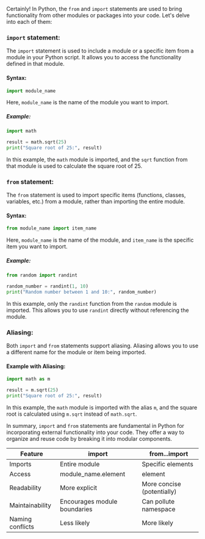 Certainly! In Python, the `from` and `import` statements are used to bring functionality from other modules or packages into your code. Let's delve into each of them:

### `import` statement:

The `import` statement is used to include a module or a specific item from a module in your Python script. It allows you to access the functionality defined in that module.

#### Syntax:

```python
import module_name
```

Here, `module_name` is the name of the module you want to import.

##### Example:

```python
import math

result = math.sqrt(25)
print("Square root of 25:", result)
```

In this example, the `math` module is imported, and the `sqrt` function from that module is used to calculate the square root of 25.

### `from` statement:

The `from` statement is used to import specific items (functions, classes, variables, etc.) from a module, rather than importing the entire module.

#### Syntax:

```python
from module_name import item_name
```

Here, `module_name` is the name of the module, and `item_name` is the specific item you want to import.

##### Example:

```python
from random import randint

random_number = randint(1, 10)
print("Random number between 1 and 10:", random_number)
```

In this example, only the `randint` function from the `random` module is imported. This allows you to use `randint` directly without referencing the module.

### Aliasing:

Both `import` and `from` statements support aliasing. Aliasing allows you to use a different name for the module or item being imported.

#### Example with Aliasing:

```python
import math as m

result = m.sqrt(25)
print("Square root of 25:", result)
```

In this example, the `math` module is imported with the alias `m`, and the square root is calculated using `m.sqrt` instead of `math.sqrt`.

In summary, `import` and `from` statements are fundamental in Python for incorporating external functionality into your code. They offer a way to organize and reuse code by breaking it into modular components.

| Feature | import | from...import |
|---|---|---|
| Imports | Entire module | Specific elements |
| Access | module_name.element | element |
| Readability | More explicit | More concise (potentially) |
| Maintainability | Encourages module boundaries | Can pollute namespace |
| Naming conflicts | Less likely | More likely |

